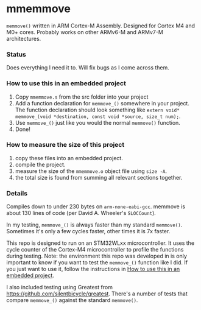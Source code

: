 # mmemmove
`memmove()` written in ARM Cortex-M Assembly. Designed for Cortex M4 and M0+ cores. Probably works on other ARMv6-M and ARMv7-M architectures.

### Status 
Does everything I need it to. Will fix bugs as I come across them.

### How to use this in an embedded project
1. Copy `mmemmove.s` from the src folder into your project
2. Add a function declaration for `memmove_()` somewhere in your project. The function declaration should look something like `extern void* memmove_(void *destination, const void *source, size_t num);`.
3. Use `memmove_()` just like you would the normal `memmove()` function.
4. Done!

### How to measure the size of this project
1. copy these files into an embedded project.
2. compile the project.
3. measure the size of the `mmemmove.o` object file using `size -A`.
4. the total size is found from summing all relevant sections together.


### Details

Compiles down to under 230 bytes on `arm-none-eabi-gcc`. memmove is about 130 lines of code (per David A. Wheeler's `SLOCCount`).

In my testing, `memmove_()` is always faster than my standard `memmove()`. Sometimes it's only a few cycles faster, other times it is 7x faster.

This repo is designed to run on an STM32WLxx microcontroller. It uses the cycle counter of the Cortex-M4 microcontroller to profile the functions during testing.
Note: the environment this repo was developed in is only important to know if you want to test the `memmove_()` function like I did. If you just want to use it, follow the instructions in [How to use this in an embedded project](#how-to-use-this-in-an-embedded-project).

I also included testing using Greatest from https://github.com/silentbicycle/greatest. There's a number of tests that compare `memmove_()` against the standard `memmove()`.
